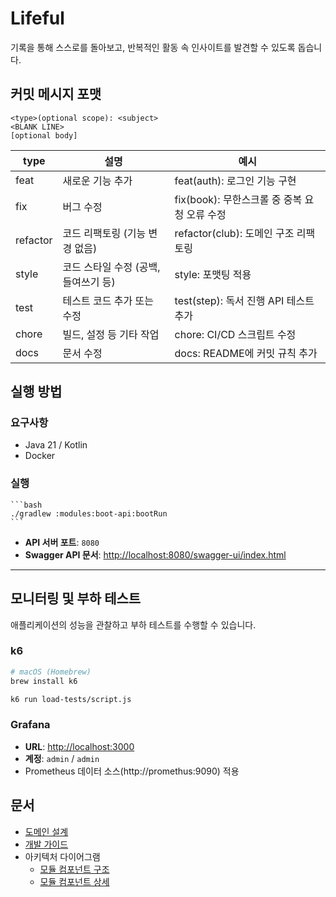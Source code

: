 # Lifeful

기록을 통해 스스로를 돌아보고, 반복적인 활동 속 인사이트를 발견할 수 있도록 돕습니다.

## 커밋 메시지 포맷
```
<type>(optional scope): <subject>
<BLANK LINE>
[optional body]
```

| type     | 설명                     | 예시                             |
|----------|------------------------|--------------------------------|
| feat     | 새로운 기능 추가              | feat(auth): 로그인 기능 구현          |
| fix      | 버그 수정                  | fix(book): 무한스크롤 중 중복 요청 오류 수정 |
| refactor | 코드 리팩토링 (기능 변경 없음)     | refactor(club): 도메인 구조 리팩토링    |
| style    | 코드 스타일 수정 (공백, 들여쓰기 등) | style: 포맷팅 적용                  |
| test     | 테스트 코드 추가 또는 수정        | test(step): 독서 진행 API 테스트 추가   |
| chore    | 빌드, 설정 등 기타 작업         | chore: CI/CD 스크립트 수정           |
| docs     | 문서 수정                  | docs: README에 커밋 규칙 추가         |

## 실행 방법

### 요구사항
- Java 21 / Kotlin
- Docker

### 실행
    ```bash
    ./gradlew :modules:boot-api:bootRun
    ```
-   **API 서버 포트**: `8080`
-   **Swagger API 문서**: [http://localhost:8080/swagger-ui/index.html](http://localhost:8080/swagger-ui/index.html)

---

## 모니터링 및 부하 테스트

애플리케이션의 성능을 관찰하고 부하 테스트를 수행할 수 있습니다.

### k6
  ```bash
  # macOS (Homebrew)
  brew install k6
  
  k6 run load-tests/script.js
  ```

### Grafana
- **URL**: [http://localhost:3000](http://localhost:3000)
- **계정**: `admin` / `admin`
- Prometheus 데이터 소스(http://promethus:9090) 적용 

## 문서
- [도메인 설계](docs/domain.md)
- [개발 가이드](GEMINI.md)
- 아키텍처 다이어그램
  - [모듈 컴포넌트 구조](docs/components.puml)
  - [모듈 컴포넌트 상세](docs/all-docs.adoc)
